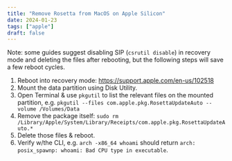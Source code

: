 ```yaml
---
title: "Remove Rosetta from MacOS on Apple Silicon"
date: 2024-01-23
tags: ["apple"]
draft: false
---
```

Note: some guides suggest disabling SIP (`csrutil disable`) in recovery mode and deleting the files after rebooting, but the following steps will save a few reboot cycles.
1. Reboot into recovery mode: https://support.apple.com/en-us/102518
1. Mount the data partition using Disk Utility.
1. Open Terminal & use `pkgutil` to list the relevant files on the mounted partition, e.g. `pkgutil --files com.apple.pkg.RosettaUpdateAuto --volume /Volumes/Data` 
1. Remove the package itself: `sudo rm /Library/Apple/System/Library/Receipts/com.apple.pkg.RosettaUpdateAuto.*`
1. Delete those files & reboot.
1. Verify w/the CLI, e.g. `arch -x86_64 whoami` should return `arch: posix_spawnp: whoami: Bad CPU type in executable`.